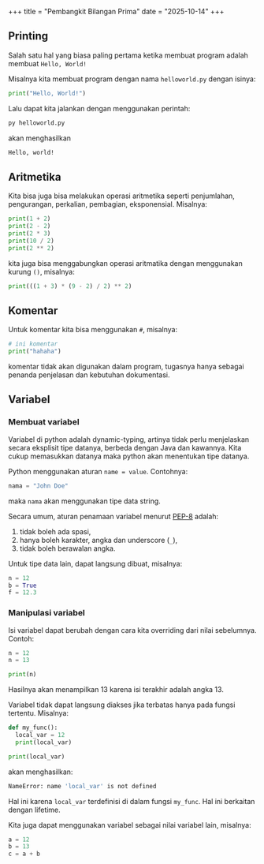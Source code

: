 +++
title     = "Pembangkit Bilangan Prima"
date      = "2025-10-14"
+++

## Printing

Salah satu hal yang biasa paling pertama ketika membuat program adalah membuat
`Hello, World!`

Misalnya kita membuat program dengan nama `helloworld.py` dengan isinya:

```python
print("Hello, World!")
```

Lalu dapat kita jalankan dengan menggunakan perintah:

```bash
py helloworld.py
```

akan menghasilkan

```bash
Hello, world!
```

## Aritmetika

Kita bisa juga bisa melakukan operasi aritmetika seperti penjumlahan,
pengurangan, perkalian, pembagian, eksponensial. Misalnya:

```python
print(1 + 2)
print(2 - 2)
print(2 * 3)
print(10 / 2)
print(2 ** 2)
```

kita juga bisa menggabungkan operasi aritmatika dengan menggunakan kurung `()`,
misalnya:

```python
print(((1 + 3) * (9 - 2) / 2) ** 2)
```

## Komentar

Untuk komentar kita bisa menggunakan `#`, misalnya:

```python
# ini komentar
print("hahaha")
```

komentar tidak akan digunakan dalam program, tugasnya hanya sebagai penanda
penjelasan dan kebutuhan dokumentasi.

## Variabel

### Membuat variabel

Variabel di python adalah dynamic-typing, artinya tidak perlu menjelaskan secara
eksplisit tipe datanya, berbeda dengan Java dan kawannya. Kita cukup memasukkan
datanya maka python akan menentukan tipe datanya.

Python menggunakan aturan `name = value`. Contohnya:

```python
nama = "John Doe"
```

maka `nama` akan menggunakan tipe data string.

Secara umum, aturan penamaan variabel menurut
[PEP-8](https://peps.python.org/pep-0008/) adalah:

1. tidak boleh ada spasi,
2. hanya boleh karakter, angka dan underscore (`_`),
3. tidak boleh berawalan angka.

Untuk tipe data lain, dapat langsung dibuat, misalnya:

```python
n = 12
b = True
f = 12.3
```

### Manipulasi variabel

Isi variabel dapat berubah dengan cara kita overriding dari nilai sebelumnya.
Contoh:

```python
n = 12
n = 13

print(n)
```

Hasilnya akan menampilkan 13 karena isi terakhir adalah angka 13.

Variabel tidak dapat langsung diakses jika terbatas hanya pada fungsi tertentu.
Misalnya:

```python
def my_func():
  local_var = 12
  print(local_var)

print(local_var)
```

akan menghasilkan:

```bash
NameError: name 'local_var' is not defined
```

Hal ini karena `local_var` terdefinisi di dalam fungsi `my_func`. Hal ini
berkaitan dengan lifetime.

Kita juga dapat menggunakan variabel sebagai nilai variabel lain, misalnya:

```python
a = 12
b = 13
c = a + b
```